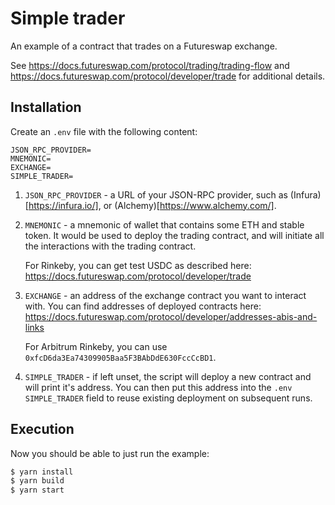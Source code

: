 # Simple trader

An example of a contract that trades on a Futureswap exchange.

See https://docs.futureswap.com/protocol/trading/trading-flow and
https://docs.futureswap.com/protocol/developer/trade for additional details.

## Installation

Create an `.env` file with the following content:

```properties
JSON_RPC_PROVIDER=
MNEMONIC=
EXCHANGE=
SIMPLE_TRADER=
```

1. `JSON_RPC_PROVIDER` - a URL of your JSON-RPC provider, such as (Infura)[https://infura.io/], or
   (Alchemy)[https://www.alchemy.com/].

2. `MNEMONIC` - a mnemonic of wallet that contains some ETH and stable token.  It would be used to
   deploy the trading contract, and will initiate all the interactions with the trading contract.

   For Rinkeby, you can get test USDC as described here:
   https://docs.futureswap.com/protocol/developer/trade

3. `EXCHANGE` - an address of the exchange contract you want to interact with.  You can find
   addresses of deployed contracts here:
   https://docs.futureswap.com/protocol/developer/addresses-abis-and-links

   For Arbitrum Rinkeby, you can use `0xfcD6da3Ea74309905Baa5F3BAbDdE630FccCcBD1`.

4. `SIMPLE_TRADER` - if left unset, the script will deploy a new contract and will print it's
   address.  You can then put this address into the `.env` `SIMPLE_TRADER` field to reuse existing
   deployment on subsequent runs.

## Execution

Now you should be able to just run the example:

```bash
$ yarn install
$ yarn build
$ yarn start
```

